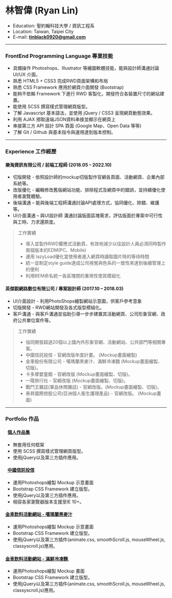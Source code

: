 # 林智偉 (Ryan Lin)
- Education: 聖約翰科技大學 / 資訊工程系
- Location: Taiwan, Taipei City
- E-mail: <a href="mailto:tinblack0920@gmail.com" target="_blank"><B>tinblack0920@gmail.com</B></a>

---
### FrontEnd Programming Language 專業技能

 - 具備操作 Photoshops、Illustrator 等繪圖軟體技能，能與設計師溝通討論 UI/UX 介面。
 - 熟悉 HTML5 + CSS3 完成RWD頁面架構和布局
 - 熟悉 CSS Framework 應用於網頁介面開發 (Bootstrap)
 - 能夠不依賴 Framework 下進行 RWD 客製化，開發符合各裝置尺寸的網站建置。
 - 能使用 SCSS 撰寫樣式管理網頁版型。
 - 了解 Javascript 基本語法，並使用 jQuery / CSS3 呈現網頁動態效果。
 - 利用 AJAX 撈取遠端JSON資料串接並顯示在網頁上
 - 串接第三方 API 設計 SPA 頁面 (Google Map、Open Data 等等)
 - 了解 Git / Github 與基本指令與運用達到版本控制。

---
### Experience 工作經歷 

#### 樂淘資訊有限公司 / 前端工程師 (2018.05 – 2022.10)
 - 切版開發 - 依照設計師的mockup切版製作官網各頁面、活動網頁、企業內部系統等。
 - 改版優化 - 編輯修改舊版網站功能、排除程式及網頁中的錯誤，並持續優化使用者瀏覽體驗。
 - 後端溝通 – 能與後端工程師溝通討論API處理方式，協同優化、除錯、維護等。
 - UI介面溝通 – 與UI設計師 溝通討論版面區塊需求，評估版面於專案中可行性與工時、力求還原度。
> 工作實績
> - 導入並製作RWD響應式活動頁，有效地減少以往設計人員必須同時製作兩個版本的EDM(PC、Mobile)
> - 運用 lazyLoad優化當使用者進入網頁時讀取圖片時的等待時間
> - 統一並制定style guide達成公司視覺與色系的一致性來達到後續管理上的便利
> - 利用BEM命名統一各區塊間的重用性使其模組化

#### 英傑銳網路數位有限公司 / 專案設計師 (2017.10 – 2018.03)
 - UI介面設計 - 利用PhotoShops繪製網站示意圖，供客戶參考意象
 - 切版開發 - RWD網站開發及各式版型模組化。
 - 客戶溝通 - 與客戶溝通並協助引導一步步建置其活動網頁、公司形象官網、政府公共單位案件等。
> 工作實績
> - 協同開發超過20個以上國內外形象官網、活動網站、公共部門等相關專案。
> - 中國信託投信 - 官網改版年度計畫。 (Mockup畫面繪製)
> - 金車股份有限公司 - 噶瑪蘭黑麥汁、滿鮮冷凍麵 (Mockup畫面繪製、切版)。
> - 卡多摩嬰童館 - 官網改版 (Mockup畫面繪製、切版)。
> - 一陽旅行社 - 官網改版 (Mockup畫面繪製、切版)。
> - 戰鬥王雜誌(軍品休閒雜誌) - 官網改版。(Mockup畫面繪製、切版)。
> - 泰昇國際控股公司(亞洲個人衛生護理產品) - 官網改版。 (Mockup畫面)
---
### Portfolio 作品 

####   <a href="https://tincanblack.github.io/RyansPortfilo" target="_blank"><B>個人作品集</B></a> <BR>
 - 無套用任何框架 <BR>
 - 使用 SCSS 撰寫樣式管理網頁版型。 <BR>
 - 使用jQuery以及第三方插件應用。 <BR>
 
####   <a href="https://tincanblack.github.io/CTBC/" target="_blank"><B>中國信託投信</B></a> <BR>
 - 運用Photoshops繪製 Mockup 示意畫面  <BR>
 - Bootstrap CSS Framework 建立版型。 <BR>
 - 使用jQuery以及第三方插件應用。 <BR>
 - 相容各家瀏覽器版本支援至IE 10+。 <BR>

#### <a href="https://tincanblack.github.io/kingcar-kavalanmalz" target="_blank"><B>金車飲料活動網站 - 噶瑪蘭黑麥汁 </B></a> <BR>
 - 運用Photoshops繪製 Mockup 示意畫面 <BR>
 - Bootstrap CSS Framework 建立版型。 <BR>
 - 使用jQuery以及第三方插件(animate.css, smoothScroll.js, mouseWheel.js, classyscroll.js)應用。 <BR>
  
#### <a href="https://tincanblack.github.io/kingcar-easycook" target="_blank"><B>金車飲料活動網站 - 滿鮮冷凍麵 </B></a> <BR>
 - 運用Photoshops繪製 Mockup 畫面 <BR>
 - Bootstrap CSS Framework 建立版型。 <BR>
 - 使用jQuery以及第三方插件(animate.css, smoothScroll.js, mouseWheel.js, classyscroll.js)應用。 <BR>

